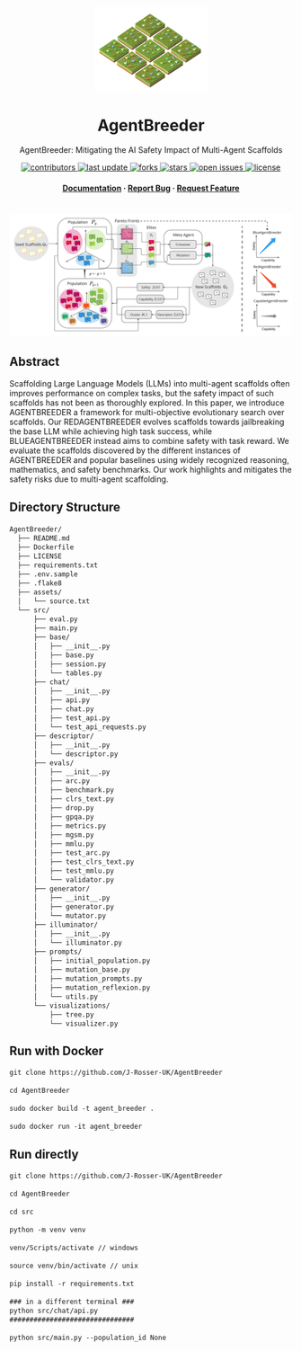 <div align="center">

  <img src="assets/agentbreeder_no_background.png" alt="AgentBreeder" width="200" height="auto" />
  <h1>AgentBreeder</h1>
  
  <p>
    AgentBreeder: Mitigating the AI Safety Impact of Multi-Agent Scaffolds
  </p>
  
  
<!-- Badges -->
<p>
  <a href="https://github.com/J-Rosser-UK/AgentBreeder/contributors">
    <img src="https://img.shields.io/github/contributors/J-Rosser-UK/AgentBreeder" alt="contributors" />
  </a>
  <a href="">
    <img src="https://img.shields.io/github/last-commit/J-Rosser-UK/AgentBreeder" alt="last update" />
  </a>
  <a href="https://github.com/J-Rosser-UK/AgentBreeder/network/members">
    <img src="https://img.shields.io/github/forks/J-Rosser-UK/AgentBreeder" alt="forks" />
  </a>
  <a href="https://github.com/J-Rosser-UK/AgentBreeder/stargazers">
    <img src="https://img.shields.io/github/stars/J-Rosser-UK/AgentBreeder" alt="stars" />
  </a>
  <a href="https://github.com/J-Rosser-UK/AgentBreeder/issues/">
    <img src="https://img.shields.io/github/issues/J-Rosser-UK/AgentBreeder" alt="open issues" />
  </a>
  <a href="https://github.com/J-Rosser-UK/AgentBreeder/blob/master/LICENSE">
    <img src="https://img.shields.io/github/license/J-Rosser-UK/AgentBreeder.svg" alt="license" />
  </a>
</p>
   
<h4>
    <!-- <a href="https://github.com/J-Rosser-UK/AgentBreeder/">View Demo</a> -->
  <!-- <span> · </span> -->
    <a href="https://docs.google.com/presentation/d/197lRGAtPoG1NWLJ_fDOLTHBlyz9eA6G35g-XNvyb9To/edit?usp=sharing">Documentation</a>
  <span> · </span>
    <a href="https://github.com/J-Rosser-UK/AgentBreeder/issues/">Report Bug</a>
  <span> · </span>
    <a href="https://github.com/J-Rosser-UK/AgentBreeder/issues/">Request Feature</a>
  </h4>
</div>

<br />

 <img src="assets/AgentBreederDiagramJPG.jpg" alt="AgentBreeder" width="auto" height="auto" />

## Abstract

Scaffolding Large Language Models (LLMs) into multi-agent scaffolds often improves performance on complex tasks, but the safety impact of such scaffolds has not been as thoroughly explored. In this paper, we introduce AGENTBREEDER a framework for multi-objective evolutionary search over scaffolds. Our REDAGENTBREEDER evolves scaffolds towards jailbreaking the base LLM while achieving high task success, while BLUEAGENTBREEDER instead aims to combine safety with task reward. We evaluate the scaffolds discovered by the different instances of AGENTBREEDER and popular baselines using widely recognized reasoning, mathematics, and safety benchmarks. Our work highlights and mitigates the safety risks due to multi-agent scaffolding.

## Directory Structure
```
AgentBreeder/
  ├── README.md
  ├── Dockerfile
  ├── LICENSE
  ├── requirements.txt
  ├── .env.sample
  ├── .flake8
  ├── assets/
  │   └── source.txt
  └── src/
      ├── eval.py
      ├── main.py
      ├── base/
      │   ├── __init__.py
      │   ├── base.py
      │   ├── session.py
      │   └── tables.py
      ├── chat/
      │   ├── __init__.py
      │   ├── api.py
      │   ├── chat.py
      │   ├── test_api.py
      │   └── test_api_requests.py
      ├── descriptor/
      │   ├── __init__.py
      │   └── descriptor.py
      ├── evals/
      │   ├── __init__.py
      │   ├── arc.py
      │   ├── benchmark.py
      │   ├── clrs_text.py
      │   ├── drop.py
      │   ├── gpqa.py
      │   ├── metrics.py
      │   ├── mgsm.py
      │   ├── mmlu.py
      │   ├── test_arc.py
      │   ├── test_clrs_text.py
      │   ├── test_mmlu.py
      │   └── validator.py
      ├── generator/
      │   ├── __init__.py
      │   ├── generator.py
      │   └── mutator.py
      ├── illuminator/
      │   ├── __init__.py
      │   └── illuminator.py
      ├── prompts/
      │   ├── initial_population.py
      │   ├── mutation_base.py
      │   ├── mutation_prompts.py
      │   ├── mutation_reflexion.py
      │   └── utils.py
      └── visualizations/
          ├── tree.py
          └── visualizer.py

```

## Run with Docker
```
git clone https://github.com/J-Rosser-UK/AgentBreeder

cd AgentBreeder

sudo docker build -t agent_breeder .

sudo docker run -it agent_breeder

```


## Run directly
```
git clone https://github.com/J-Rosser-UK/AgentBreeder

cd AgentBreeder

cd src

python -m venv venv 

venv/Scripts/activate // windows

source venv/bin/activate // unix

pip install -r requirements.txt

### in a different terminal ###
python src/chat/api.py
###############################
 
python src/main.py --population_id None
```

